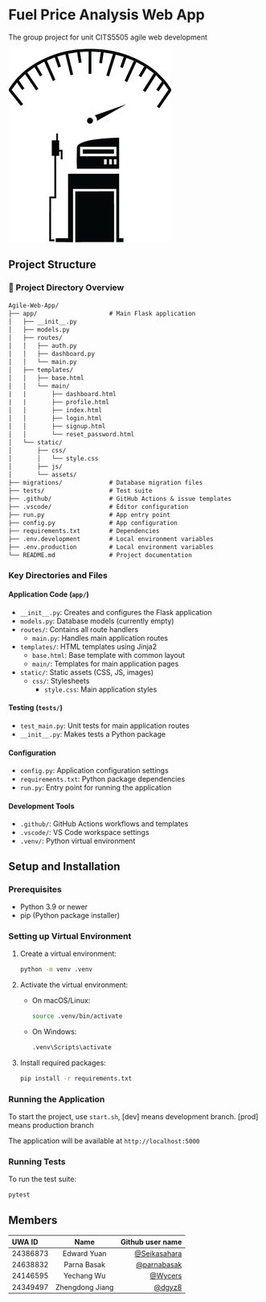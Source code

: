# Fuel Price Analysis Web App

The group project for unit CITS5505 agile web development

![logo](/app/static/assets/icon.png)

## Project Structure

### 📁 Project Directory Overview

```
Agile-Web-App/
├── app/                    # Main Flask application
│   ├── __init__.py
│   ├── models.py
│   ├── routes/
│   │   ├── auth.py
│   │   ├── dashboard.py
│   │   └── main.py
│   ├── templates/
│   │   ├── base.html
│   │   └── main/
|   |       ├── dashboard.html
|   |       ├── profile.html
│   │       ├── index.html
│   │       ├── login.html
│   │       ├── signup.html
│   │       └── reset_password.html
│   └── static/
│       ├── css/
│       │   └── style.css
│       ├── js/
│       └── assets/
├── migrations/             # Database migration files
├── tests/                  # Test suite
├── .github/                # GitHub Actions & issue templates
├── .vscode/                # Editor configuration
├── run.py                  # App entry point
├── config.py               # App configuration
├── requirements.txt        # Dependencies
├── .env.development        # Local environment variables
├── .env.production         # Local environment variables
└── README.md               # Project documentation
```

### Key Directories and Files

#### Application Code (`app/`)

- `__init__.py`: Creates and configures the Flask application
- `models.py`: Database models (currently empty)
- `routes/`: Contains all route handlers
  - `main.py`: Handles main application routes
- `templates/`: HTML templates using Jinja2
  - `base.html`: Base template with common layout
  - `main/`: Templates for main application pages
- `static/`: Static assets (CSS, JS, images)
  - `css/`: Stylesheets
    - `style.css`: Main application styles

#### Testing (`tests/`)

- `test_main.py`: Unit tests for main application routes
- `__init__.py`: Makes tests a Python package

#### Configuration

- `config.py`: Application configuration settings
- `requirements.txt`: Python package dependencies
- `run.py`: Entry point for running the application

#### Development Tools

- `.github/`: GitHub Actions workflows and templates
- `.vscode/`: VS Code workspace settings
- `.venv/`: Python virtual environment

## Setup and Installation

### Prerequisites

- Python 3.9 or newer
- pip (Python package installer)

### Setting up Virtual Environment

1. Create a virtual environment:

   ```bash
   python -m venv .venv
   ```

2. Activate the virtual environment:

   - On macOS/Linux:
     ```bash
     source .venv/bin/activate
     ```
   - On Windows:
     ```bash
     .venv\Scripts\activate
     ```

3. Install required packages:
   ```bash
   pip install -r requirements.txt
   ```

### Running the Application

To start the project, use `start.sh`, [dev] means development branch. [prod] means production branch

The application will be available at `http://localhost:5000`

### Running Tests

To run the test suite:

```bash
pytest
```

## Members

| UWA ID   |      Name       |                               Github user name |
| :------- | :-------------: | ---------------------------------------------: |
| 24386873 |   Edward Yuan   | [@Seikasahara](https://github.com/Seikasahara) |
| 24638832 |   Parna Basak   |   [@parnabasak](https://github.com/parnabasak) |
| 24146595 |   Yechang Wu    |           [@Wycers](https://github.com/wycers) |
| 24349497 | Zhengdong Jiang |             [@dgyz8](https://github.com/dgyz8) |
